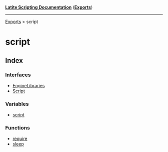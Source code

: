 [**Latite Scripting Documentation**](../README.md) ([**Exports**](../exports.md))

---

[Exports](../exports.md) > script

# script

## Index

### Interfaces

- [EngineLibraries](interfaces/interface.EngineLibraries.md)
- [Script](interfaces/interface.Script.md)

### Variables

- [script](variables/variable.script-1.md)

### Functions

- [require](functions/function.require.md)
- [sleep](functions/function.sleep.md)
